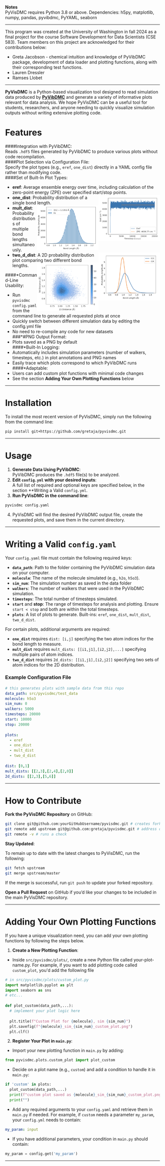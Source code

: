 **Notes**  
PyVisDMC requires Python 3.8 or above.
Dependencies: h5py, matplotlib, numpy, pandas, pyvibdmc, PyYAML, seaborn

---

This program was created at the University of Washington in fall 2024 as a final project for the course Software Development for Data Scientists (CSE 583). Team members on this project are acknowledged for their contributions below:

* Greta Jacobson - chemical intuition and knowledge of PyVibDMC package, development of data loader and plotting functions, along with their corresponding test functions. 
* Lauren Dressler  
* Ramses Llobet

---

**PyVisDMC** is a Python-based visualization tool designed to read simulation data produced by [**PyVibDMC**](https://pyvibdmc.readthedocs.io/en/latest/) and generate a variety of informative plots relevant for data analysis. We hope PyVisDMC can be a useful tool for students, researchers, and anyone needing to quickly visualize simulation outputs without writing extensive plotting code.

# **Features**

####Integration with PyVibDMC:  
  Reads `.hdf5` files generated by PyVibDMC to produce various plots without code recompilation.  
####Plot Selection via Configuration File:  
  Specify the plot types (e.g., `eref`, `one_dist`) directly in a YAML config file rather than modifying code.  
####Set of Built-In Plot Types:  
  * **eref**: Average ensemble energy over time, including calculation of the zero-point energy (ZPE) over specified start/stop points.  
    <img src="doc/eref_example.png" alt="Eref plot" width="200px" align="right"/>
  * **one_dist**: Probability distribution of a single bond length.  
    <img src="doc/one_dist_example.png" alt="One dist plot" width="200px" align="right"/>
  * **mult_dist**: Probability distributions of multiple bond lengths simultaneously.  
    <img src="doc/mult_dist_example.png" alt="Mult dist plot" width="200px" align="right"/>
  * **two_d_dist**: A 2D probability distribution plot comparing two different bond lengths.
    <img src="doc/two_d_dist_example.png" alt="Two d dist plot" width="200px" align="right"/>
    
####*Command-Line Usability:  
  * Run `pyvisdmc config.yaml` from the command line to generate all requested plots at once  
  * Quickly switch between different simulation data by editing the config.yml file  
  * No need to re-compile any code for new datasets  
###*#PNG Output Format:  
  * Plots saved as a PNG by default   
####*Built-In Logging:  
  * Automatically includes simulation parameters (number of walkers, timesteps, etc.) in plot annotations and PNG names  
  * Easily trace which plots correspond to which PyVibDMC runs  
####*Adaptable:  
  * Users can add custom plot functions with minimal code changes
  * See the section **Adding Your Own Plotting Functions** below

---
# **Installation**

To install the most recent version of PyVisDMC, simply run the following from the command line: 

```bash
pip install git+https://github.com/gretaja/pyvisdmc.git
```
---

# **Usage**

1. **Generate Data Using PyVibDMC**:  
   PyVibDMC produces the `.hdf5` file(s) to be analyzed.  
2. **Edit `config.yml` with your desired inputs**:  
   A full list of required and optional keys are specified below, in the section **Writing a Valid `config.yml`.
3. **Run PyVisDMC in the command line**:  
```bash   
pyvisdmc config.yaml
```
4. PyVisDMC will find the desired PyVibDMC output file, create the requested plots, and save them in the current directory.

---

# **Writing a Valid `config.yaml`**

Your `config.yaml` file must contain the following required keys:

* **`data_path`**: Path to the folder containing the PyVibDMC simulation data on your computer.  
* **`molecule`**: The name of the molecule simulated (e.g., `h2o`, `h5o3`).  
* **`sim_num`**: The simulation number as saved in the data folder  
* **`walkers`**: The number of walkers that were used in the PyVibDMC simulation.  
* **`timesteps`**: The total number of timesteps simulated.  
* **`start`** and **stop**: The range of timesteps for analysis and plotting. Ensure `start < stop` and both are within the total timesteps.  
* **`plots`**: A list of plots to generate. Built-ins: `eref`, `one_dist`, `mult_dist`, `two_d_dist`.

For certain plots, additional arguments are required:

* **`one_dist`** requires `dist: [i,j]` specifying the two atom indices for the bond length to measure.  
* **`mult_dist`** requires `mult_dists: [[i1,j1],[i2,j2],...]` specifying multiple pairs of atom indices.  
* **`two_d_dist`** requires `2d_dists: [[i1,j1],[i2,j2]]` specifying two sets of atom indices for the 2D distribution.

### **Example Configuration File**

```yaml
# this generates plots with sample data from this repo
data_path: src/pyvisdmc/test_data
molecule: h5o3
sim_num: 0
walkers: 5000
timesteps: 20000
start: 10000
stop: 20000

plots:
  - eref
  - one_dist
  - mult_dist
  - two_d_dist

dist: [0,1]
mult_dists: [[2,3],[2,4],[2,0]]
2d_dists: [[2,3],[5,6]]
```
---

# **How to Contribute**

**Fork the PyVisDMC Repository** on GitHub:

```bash
git clone git@github.com:yourGitHubUsername/pyvisdmc.git # creates forked repository 
git remote add upstream git@github.com:gretaja/pyvisdmc.git # address of original repository  
git remote -v # runs a check
```

**Stay Updated**:

To remain up to date with the latest changes to PyVisDMC, run the following:

```bash  
git fetch upstream 
git merge upstream/master
```

If the merge is successful, run `git push` to update your forked repository.

**Open a Pull Request** on GitHub if you’d like your changes to be included in the main PyVisDMC repository.

---

# **Adding Your Own Plotting Functions**

If you have a unique visualization need, you can add your own plotting functions by following the steps below.

1. **Create a New Plotting Function**:  
* Inside `src/pyvisdmc/plots/`, create a new Python file called your-plot-name.py. For example, if you want to add plotting code called `custom_plot`, you'd add the following file

```python   
# in src/pyvisdmc/plots/custom_plot.py
import matplotlib.pyplot as plt
import seaborn as sns
# etc...

def plot_custom(data_path,...):
  # implement your plot logic here

  plt.title(f"Custom Plot for {molecule}, sim {sim_num}")
  plt.savefig(f"{molecule}_sim_{sim_num}_custom_plot.png")
  plt.clf()
```

2. **Register Your Plot in `main.py`**:
* Import your new plotting function in `main.py` by adding:  
 
```python
from pyvisdmc.plots.custom_plot import plot_custom
```

   * Decide on a plot name (e.g., `custom`) and add a condition to handle it in `main.py`:  
```python
if 'custom' in plots:
  plot_custom(data_path,...)
  print(f"custom plot saved as {molecule}_sim_{sim_num}_custom_plot.png")
  print("")
```

   * Add any required arguments to your `config.yaml` and retrieve them in `main.py` if needed. For example, if `custom` needs a parameter `my_param`, your `config.yml` needs to contain:
```yaml
my_param: input
```
   * If you have additional parameters, your condition in `main.py` should contain:
```python  
my_param = config.get('my_param')
```
---

